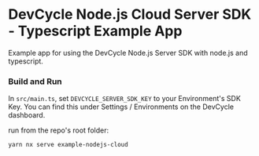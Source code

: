 # DevCycle Node.js Cloud Server SDK - Typescript Example App

Example app for using the DevCycle Node.js Server SDK with node.js and typescript.

### Build and Run

In `src/main.ts`, set `DEVCYCLE_SERVER_SDK_KEY` to your Environment's SDK Key.
You can find this under Settings / Environments on the DevCycle dashboard.

run from the repo's root folder:

```yarn nx serve example-nodejs-cloud```
